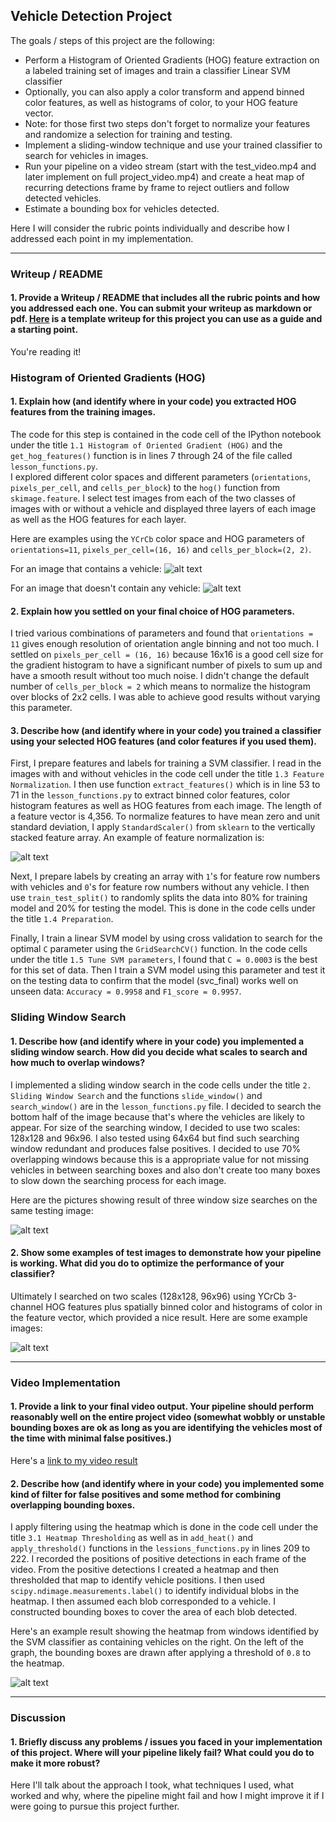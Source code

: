 ## Vehicle Detection Project

The goals / steps of this project are the following:

* Perform a Histogram of Oriented Gradients (HOG) feature extraction on a labeled training set of images and train a classifier Linear SVM classifier
* Optionally, you can also apply a color transform and append binned color features, as well as histograms of color, to your HOG feature vector. 
* Note: for those first two steps don't forget to normalize your features and randomize a selection for training and testing.
* Implement a sliding-window technique and use your trained classifier to search for vehicles in images.
* Run your pipeline on a video stream (start with the test_video.mp4 and later implement on full project_video.mp4) and create a heat map of recurring detections frame by frame to reject outliers and follow detected vehicles.
* Estimate a bounding box for vehicles detected.

[//]: # (Image References)
[image1]: ./output_images/hog_GTI_Right_image0333.png
[image2]: ./output_images/hog_GTI_image1007.png
[image3]: ./output_images/normalize_feats.png
[image4]: ./output_images/sliding_window_search.jpg
[image5]: ./output_images/final_pipeline.jpg
[image6]: ./output_images/filter.jpg
[image7]: ./examples/output_bboxes.png
[video1]: ./project_video.mp4

Here I will consider the rubric points individually and describe how I addressed each point in my implementation.  

---
### Writeup / README

#### 1. Provide a Writeup / README that includes all the rubric points and how you addressed each one.  You can submit your writeup as markdown or pdf.  [Here](https://github.com/udacity/CarND-Vehicle-Detection/blob/master/writeup_template.md) is a template writeup for this project you can use as a guide and a starting point.  

You're reading it!

### Histogram of Oriented Gradients (HOG)

#### 1. Explain how (and identify where in your code) you extracted HOG features from the training images.

The code for this step is contained in the code cell of the IPython notebook under the title `1.1 Histogram of Oriented Gradient (HOG)` and the `get_hog_features()` function is in lines 7 through 24 of the file called `lesson_functions.py`.  
I explored different color spaces and different parameters (`orientations`, `pixels_per_cell`, and `cells_per_block`) to the `hog()` function from `skimage.feature`.  I select test images from each of the two classes of images with or without a vehicle and displayed three layers of each image as well as the HOG features for each layer.

Here are examples using the `YCrCb` color space and HOG parameters of `orientations=11`, `pixels_per_cell=(16, 16)` and `cells_per_block=(2, 2)`.

For an image that contains a vehicle:
![alt text][image1]

For an image that doesn't contain any vehicle:
![alt text][image2]

#### 2. Explain how you settled on your final choice of HOG parameters.

I tried various combinations of parameters and found that `orientations = 11` gives enough resolution of orientation angle binning and not too much. I settled on `pixels_per_cell = (16, 16)` because 16x16 is a good cell size for the gradient histogram to have a significant number of pixels to sum up and have a smooth result without too much noise. I didn't change the default number of `cells_per_block = 2` which means to normalize the histogram over blocks of 2x2 cells. I was able to achieve good results without varying this parameter.

#### 3. Describe how (and identify where in your code) you trained a classifier using your selected HOG features (and color features if you used them).

First, I prepare features and labels for training a SVM classifier. I read in the images with and without vehicles in the code cell under the title `1.3 Feature Normalization`. I then use function `extract_features()` which is in line 53 to 71 in the `lesson_functions.py` to extract binned color features, color histogram features as well as HOG features from each image. The length of a feature vector is 4,356. To normalize features to have mean zero and unit standard deviation, I apply `StandardScaler()` from `sklearn` to the vertically stacked feature array. An example of feature normalization is:

![alt text][image3]


Next, I prepare labels by creating an array with `1`'s for feature row numbers with vehicles and `0`'s for feature row numbers without any vehicle. I then use `train_test_split()` to randomly splits the data into 80% for training model and 20% for testing the model. This is done in the code cells under the title `1.4 Preparation`.

Finally, I train a linear SVM model by using cross validation to search for the optimal `C` parameter using the `GridSearchCV()` function. In the code cells under the title `1.5 Tune SVM parameters`, I found that `C = 0.0003` is the best for this set of data. Then I train a SVM model using this parameter and test it on the testing data to confirm that the model (svc_final) works well on unseen data: `Accuracy = 0.9958` and `F1_score = 0.9957`.

### Sliding Window Search

#### 1. Describe how (and identify where in your code) you implemented a sliding window search.  How did you decide what scales to search and how much to overlap windows?

I implemented a sliding window search in the code cells under the title `2. Sliding Window Search` and the functions `slide_window()` and `search_window()` are in the `lesson_functions.py` file. I decided to search the bottom half of the image because that's where the vehicles are likely to appear. For size of the searching window, I decided to use two scales: 128x128 and 96x96. I also tested using 64x64 but find such searching window redundant and produces false positives. I decided to use 70% overlapping windows because this is a appropriate value for not missing vehicles in between searching boxes and also don't create too many boxes to slow down the searching process for each image.

Here are the pictures showing result of three window size searches on the same testing image:

![alt text][image4]

#### 2. Show some examples of test images to demonstrate how your pipeline is working.  What did you do to optimize the performance of your classifier?

Ultimately I searched on two scales (128x128, 96x96) using YCrCb 3-channel HOG features plus spatially binned color and histograms of color in the feature vector, which provided a nice result.  Here are some example images:

![alt text][image5]

---

### Video Implementation

#### 1. Provide a link to your final video output.  Your pipeline should perform reasonably well on the entire project video (somewhat wobbly or unstable bounding boxes are ok as long as you are identifying the vehicles most of the time with minimal false positives.)

Here's a [link to my video result](./project_video_with_box.mp4)


#### 2. Describe how (and identify where in your code) you implemented some kind of filter for false positives and some method for combining overlapping bounding boxes.

I apply filtering using the heatmap which is done in the code cell under the title `3.1 Heatmap Thresholding` as well as in `add_heat()` and `apply_threshold()` functions in the `lessions_functions.py` in lines 209 to 222. I recorded the positions of positive detections in each frame of the video.  From the positive detections I created a heatmap and then thresholded that map to identify vehicle positions.  I then used `scipy.ndimage.measurements.label()` to identify individual blobs in the heatmap.  I then assumed each blob corresponded to a vehicle.  I constructed bounding boxes to cover the area of each blob detected.  

Here's an example result showing the heatmap from windows identified by the SVM classifier as containing vehicles on the right. On the left of the graph, the bounding boxes are drawn after applying a threshold of `0.8` to the heatmap.

![alt text][image6]

---

### Discussion

#### 1. Briefly discuss any problems / issues you faced in your implementation of this project.  Where will your pipeline likely fail?  What could you do to make it more robust?

Here I'll talk about the approach I took, what techniques I used, what worked and why, where the pipeline might fail and how I might improve it if I were going to pursue this project further.  

